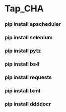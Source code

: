 # Tap_CHA

### pip install apscheduler 
### pip install selenium
### pip install pytz
### pip install bs4
### pip install requests
### pip install lxml
### pip install ddddocr

